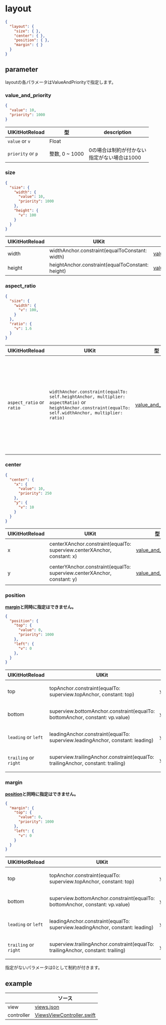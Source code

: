 # layout

```json
{
  "layout": {
    "size": { },
    "center": { },
    "position": { },
    "margin": { }
  }
}
```

## parameter

layoutの各パラメータはValueAndPriorityで指定します。

### value_and_priority

```json
{
  "value": 10,
  "priority": 1000
}
```

|  UIKitHotReload | 型 | description |
| ---- | ---- | ---- |
| `value` or `v` | Float |  |
| `priority` or `p` | 整数, 0 ~ 1000 | 0の場合は制約が付かない <br> 指定がない場合は1000 |

### size

```json
{
  "size": {
    "width": {
      "value": 10,
      "priority": 1000
    },
    "height": {
      "v": 100
    }
  }
}
```

|  UIKitHotReload | UIKit  | 型 | description |
| ---- | ---- | ---- | ---- |
| width | widthAnchor.constraint(equalToConstant: width) | [value_and_priority](#value_and_priority) | |
| height | heightAnchor.constraint(equalToConstant: height) | [value_and_priority](#value_and_priority) | |

### aspect_ratio

```json
{
  "size": {
    "width": {
      "v": 100,
    }
  },
  "ratio": {
    "v": 1.6
  }
}
```

|  UIKitHotReload | UIKit  | 型 | description |
| ---- | ---- | ---- | ---- |
| `aspect_ratio` or `ratio` | `widthAnchor.constraint(equalTo: self.heightAnchor, multiplier: aspectRatio)` or `heightAnchor.constraint(equalTo: self.widthAnchor, multiplier: ratio)` | [value_and_priority](#value_and_priority) | [size](#size)の制約で`width`か`height`の一方を設定し、それに対する比率になる。`width`と`height`の両方が設定されている場合は反応しない |

### center

```json
{
  "center": {
    "x": {
      "value": 10,
      "priority": 250
    },
    "y": {
      "v": 10
    }
  }
}
```

|  UIKitHotReload | UIKit  | 型 | description |
| ---- | ---- | ---- | ---- |
| x | centerXAnchor.constraint(equalTo: superview.centerXAnchor, constant: x) | [value_and_priority](#value_and_priority) | superviewに対する制約 |
| y | centerYAnchor.constraint(equalTo: superview.centerXAnchor, constant: y) | [value_and_priority](#value_and_priority) | superviewに対する制約 |

### position
__[margin](#Margin)と同時に指定はできません。__

```json
{
  "position": {
    "top": {
      "value": 0,
      "priority": 1000
    },
    "left": {
      "v": 0
    },
  }
}
```

|  UIKitHotReload | UIKit  | 型 | description |
| ---- | ---- | ---- | ---- |
| top | topAnchor.constraint(equalTo: superview.topAnchor, constant: top) | [value_and_priority](#value_and_priority) | superviewに対する制約 |
| bottom | superview.bottomAnchor.constraint(equalTo: bottomAnchor, constant: vp.value) | [value_and_priority](#value_and_priority) | superviewに対する制約 |
| `leading` or `left` | leadingAnchor.constraint(equalTo: superview.leadingAnchor, constant: leading) | [value_and_priority](#value_and_priority) | superviewに対する制約 |
| `trailing` or `right` | superview.trailingAnchor.constraint(equalTo: trailingAnchor, constant: trailing) | [value_and_priority](#value_and_priority) | superviewに対する制約 |

### margin
__[position](#Position)と同時に指定はできません。__

```json
{
  "margin": {
    "top": {
      "value": 0,
      "priority": 1000
    },
    "left": {
      "v": 0
    }
  }
}
```

|  UIKitHotReload | UIKit  | 型 | description |
| ---- | ---- | ---- | ---- |
| top | topAnchor.constraint(equalTo: superview.topAnchor, constant: top) | [value_and_priority](#value_and_priority) | superviewに対する制約 |
| bottom | superview.bottomAnchor.constraint(equalTo: bottomAnchor, constant: vp.value) | [value_and_priority](#value_and_priority) | superviewに対する制約 |
| `leading` or `left` | leadingAnchor.constraint(equalTo: superview.leadingAnchor, constant: leading) | [value_and_priority](#value_and_priority) | superviewに対する制約 |
| `trailing` or `right` | superview.trailingAnchor.constraint(equalTo: trailingAnchor, constant: trailing) | [value_and_priority](#value_and_priority) | superviewに対する制約 |

指定がないパラメータは0として制約が付きます。

## example

| | ソース |
| ---- | ---- | 
| view | [views.json](../Example/UIKitHotReload/views/views.json) |
| controller | [ViewsViewController.swift](../Example/UIKitHotReload/ViewController/ViewsViewController.swift) |

